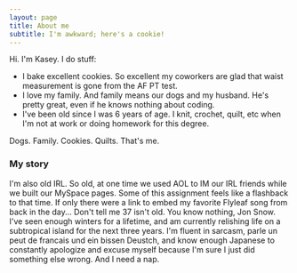 ```yaml
---
layout: page
title: About me
subtitle: I'm awkward; here's a cookie!
---
```


Hi. I'm Kasey. I do stuff:

- I bake excellent cookies. So excellent my coworkers are glad that waist measurement is gone from the AF PT test. 
- I love my family. And family means our dogs and my husband. He's pretty great, even if he knows nothing about coding. 
- I've been old since I was 6 years of age. I knit, crochet, quilt, etc when I'm not at work or doing homework for this degree. 

Dogs. Family. Cookies. Quilts. 
That's me. 

### My story
I'm also old IRL. So old, at one time we used AOL to IM our IRL friends while we built our MySpace pages. Some of this assignment feels like a flashback to that time. If only there were a link to embed my favorite Flyleaf song from back in the day...
Don't tell me 37 isn't old. You know nothing, Jon Snow.  I've seen enough winters for a lifetime, and am currently relishing life on a subtropical island for the next three years. 
I'm fluent in sarcasm, parle un peut de francais und ein bissen Deustch, and know enough Japanese to constantly apologize and excuse myself because I'm sure I just did something else wrong.
And I need a nap. 
